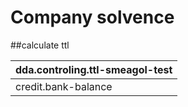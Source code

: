 # Company solvence

##calculate ttl

| dda.controling.ttl-smeagol-test |
| --- |
|credit.bank-balance|credit.outstanding-invoices|credit.orders|debts.reservs|debts.liabilities|debts.salaries|debts.payments|TtlWorstCase?|TtlBadCase?|TtlGoodCase?|
